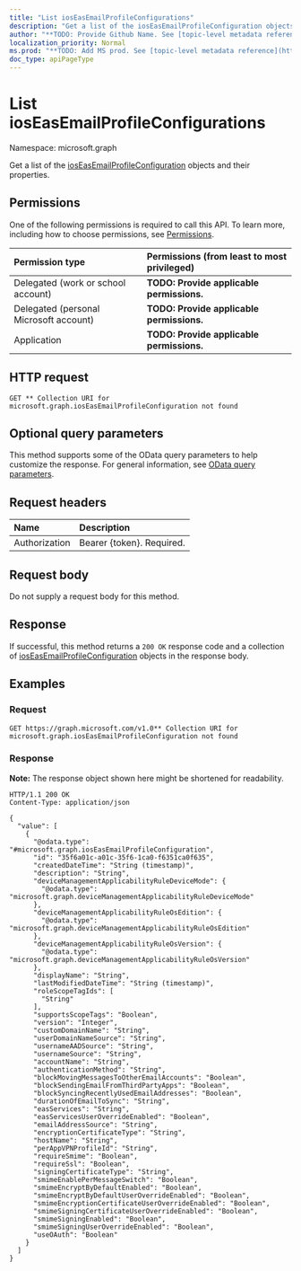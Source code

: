 ```yaml
---
title: "List iosEasEmailProfileConfigurations"
description: "Get a list of the iosEasEmailProfileConfiguration objects and their properties."
author: "**TODO: Provide Github Name. See [topic-level metadata reference](https://msgo.azurewebsites.net/add/document/guidelines/metadata.html#topic-level-metadata)**"
localization_priority: Normal
ms.prod: "**TODO: Add MS prod. See [topic-level metadata reference](https://msgo.azurewebsites.net/add/document/guidelines/metadata.html#topic-level-metadata)**"
doc_type: apiPageType
---
```


# List iosEasEmailProfileConfigurations
Namespace: microsoft.graph



Get a list of the [iosEasEmailProfileConfiguration](../resources/ioseasemailprofileconfiguration.md) objects and their properties.

## Permissions
One of the following permissions is required to call this API. To learn more, including how to choose permissions, see [Permissions](/graph/permissions-reference).

|Permission type|Permissions (from least to most privileged)|
|:---|:---|
|Delegated (work or school account)|**TODO: Provide applicable permissions.**|
|Delegated (personal Microsoft account)|**TODO: Provide applicable permissions.**|
|Application|**TODO: Provide applicable permissions.**|

## HTTP request

<!-- {
  "blockType": "ignored"
}
-->
``` http
GET ** Collection URI for microsoft.graph.iosEasEmailProfileConfiguration not found
```

## Optional query parameters
This method supports some of the OData query parameters to help customize the response. For general information, see [OData query parameters](/graph/query-parameters).

## Request headers
|Name|Description|
|:---|:---|
|Authorization|Bearer {token}. Required.|

## Request body
Do not supply a request body for this method.

## Response

If successful, this method returns a `200 OK` response code and a collection of [iosEasEmailProfileConfiguration](../resources/ioseasemailprofileconfiguration.md) objects in the response body.

## Examples

### Request
<!-- {
  "blockType": "request",
  "name": "list_ioseasemailprofileconfiguration"
}
-->
``` http
GET https://graph.microsoft.com/v1.0** Collection URI for microsoft.graph.iosEasEmailProfileConfiguration not found
```


### Response
**Note:** The response object shown here might be shortened for readability.
<!-- {
  "blockType": "response",
  "truncated": true,
  "@odata.type": "Collection(microsoft.graph.iosEasEmailProfileConfiguration)"
}
-->
``` http
HTTP/1.1 200 OK
Content-Type: application/json

{
  "value": [
    {
      "@odata.type": "#microsoft.graph.iosEasEmailProfileConfiguration",
      "id": "35f6a01c-a01c-35f6-1ca0-f6351ca0f635",
      "createdDateTime": "String (timestamp)",
      "description": "String",
      "deviceManagementApplicabilityRuleDeviceMode": {
        "@odata.type": "microsoft.graph.deviceManagementApplicabilityRuleDeviceMode"
      },
      "deviceManagementApplicabilityRuleOsEdition": {
        "@odata.type": "microsoft.graph.deviceManagementApplicabilityRuleOsEdition"
      },
      "deviceManagementApplicabilityRuleOsVersion": {
        "@odata.type": "microsoft.graph.deviceManagementApplicabilityRuleOsVersion"
      },
      "displayName": "String",
      "lastModifiedDateTime": "String (timestamp)",
      "roleScopeTagIds": [
        "String"
      ],
      "supportsScopeTags": "Boolean",
      "version": "Integer",
      "customDomainName": "String",
      "userDomainNameSource": "String",
      "usernameAADSource": "String",
      "usernameSource": "String",
      "accountName": "String",
      "authenticationMethod": "String",
      "blockMovingMessagesToOtherEmailAccounts": "Boolean",
      "blockSendingEmailFromThirdPartyApps": "Boolean",
      "blockSyncingRecentlyUsedEmailAddresses": "Boolean",
      "durationOfEmailToSync": "String",
      "easServices": "String",
      "easServicesUserOverrideEnabled": "Boolean",
      "emailAddressSource": "String",
      "encryptionCertificateType": "String",
      "hostName": "String",
      "perAppVPNProfileId": "String",
      "requireSmime": "Boolean",
      "requireSsl": "Boolean",
      "signingCertificateType": "String",
      "smimeEnablePerMessageSwitch": "Boolean",
      "smimeEncryptByDefaultEnabled": "Boolean",
      "smimeEncryptByDefaultUserOverrideEnabled": "Boolean",
      "smimeEncryptionCertificateUserOverrideEnabled": "Boolean",
      "smimeSigningCertificateUserOverrideEnabled": "Boolean",
      "smimeSigningEnabled": "Boolean",
      "smimeSigningUserOverrideEnabled": "Boolean",
      "useOAuth": "Boolean"
    }
  ]
}
```

